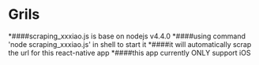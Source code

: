 # Grils
   *####scraping_xxxiao.js is base on nodejs v4.4.0
   *####using command 'node scraping_xxxiao.js' in shell to start it
   *####it will automatically scrap the url for this react-native app
   *####this app currently ONLY support iOS
